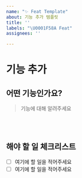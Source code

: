 ```yaml
---
name: "✨ Feat Template"
about: 기능 추가 템플릿
title: ''
labels: "\U0001F58A️ Feat"
assignees: ''

---
```


# 기능 추가

## 어떤 기능인가요?

> 기능에 대해 알려주세요

<br><br>

## 해야 할 일 체크리스트
- [ ] 여기에 할 일을 적어주세요
- [ ] 여기에 할 일을 적어주세요
<br><br>
